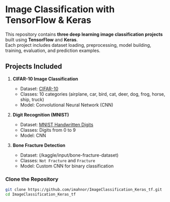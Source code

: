 #  Image Classification with TensorFlow & Keras

This repository contains **three deep learning image classification projects** built using **TensorFlow** and **Keras**.  
Each project includes dataset loading, preprocessing, model building, training, evaluation, and prediction examples.



##  Projects Included

1. **CIFAR-10 Image Classification**
   - Dataset: [CIFAR-10](https://www.cs.toronto.edu/~kriz/cifar.html)
   - Classes: 10 categories (airplane, car, bird, cat, deer, dog, frog, horse, ship, truck)
   - Model: Convolutional Neural Network (CNN)


2. **Digit Recognition (MNIST)**
   - Dataset: [MNIST Handwritten Digits](http://yann.lecun.com/exdb/mnist/)
   - Classes: Digits from 0 to 9
   - Model: CNN


3. **Bone Fracture Detection**
   - Dataset: (/kaggle/input/bone-fracture-dataset)
   - Classes: `Not Fracture` and `Fracture`
   - Model: Custom CNN for binary classification




### Clone the Repository
```bash
git clone https://github.com/imahnor/ImageClassification_Keras_tf.git
cd ImageClassification_Keras_tf
